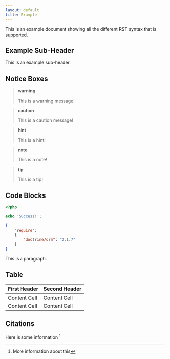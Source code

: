 ```yaml
---
layout: default
title: Example
---
```


This is an example document showing all the different RST syntax that is
supported.

Example Sub-Header
------------------

This is an example sub-header.

Notice Boxes
------------

> **warning**
>
> This is a warning message!

> **caution**
>
> This is a caution message!

> **hint**
>
> This is a hint!

> **note**
>
> This is a note!

> **tip**
>
> This is a tip!

Code Blocks
-----------

```php
<?php

echo 'Success!';
```

```json
{
    "require":
    {
        "doctrine/orm": "2.1.7"
    }
}
```

This is a paragraph.

Table
-----

| First Header  | Second Header |
| ------------- | ------------- |
| Content Cell  | Content Cell  |
| Content Cell  | Content Cell  |

Citations
---------

Here is some information [^1]

[^1]: More information about this
